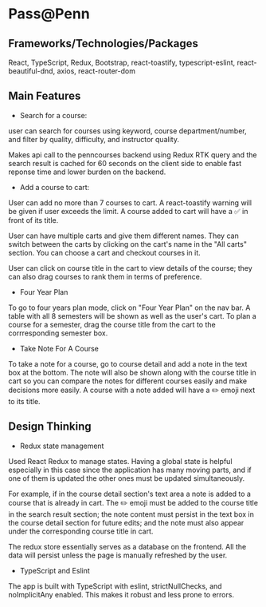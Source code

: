 # Pass@Penn 

## Frameworks/Technologies/Packages
React, TypeScript, Redux, Bootstrap, react-toastify, typescript-eslint, react-beautiful-dnd, axios, react-router-dom

## Main Features
* Search for a course:

user can search for courses using keyword, course department/number, and filter by quality, difficulty, and instructor quality. 

Makes api call to the penncourses backend using Redux RTK query and the search result is cached for 60 seconds on the client side to enable fast reponse time and lower burden on the backend.

* Add a course to cart:

User can add no more than 7 courses to cart. A react-toastify warning will be given if user exceeds the limit. A course added to cart will have a ✅ in front of its title.

User can have multiple carts and give them different names. They can switch between the carts by clicking on the cart's name in the "All carts" section. You can choose a cart and checkout courses in it.

User can click on course title in the cart to view details of the course; they can also drag courses to rank them in terms of preference.

* Four Year Plan

To go to four years plan mode, click on "Four Year Plan" on the nav bar. A table with all 8 semesters will be shown as well as the user's cart. To plan a course for a semester, drag the course title from the cart to the corrresponding semester box.

* Take Note For A Course

To take a note for a course, go to course detail and add a note in the text box at the bottom. The note will also be shown along with the course title in cart so you can compare the notes for different courses easily and make decisions more easily. A course with a note added will have a ✏️ emoji next to its title.

## Design Thinking

* Redux state management

Used React Redux to manage states. Having a global state is helpful especially in this case since the application has many moving parts, and if one of them is updated the other ones must be updated simultaneously. 

For example, if in the course detail section's text area a note is added to a course that is already in cart. The ✏️ emoji must be added to the course title in the search result section; the note content must persist in the text box in the course detail section for future edits; and the note must also appear under the corresponding course title in cart.

The redux store essentially serves as a database on the frontend. All the data will persist unless the page is manually refreshed by the user. 

* TypeScript and Eslint

The app is built with TypeScript with eslint, strictNullChecks, and noImplicitAny enabled. This makes it robust and less prone to errors.

